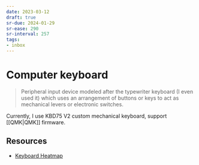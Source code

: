 ```yaml
---
date: 2023-03-12
draft: true
sr-due: 2024-01-29
sr-ease: 290
sr-interval: 257
tags:
- inbox
---
```


# Computer keyboard

> Peripheral input device modeled after the typewriter keyboard (I even used it)
> which uses an arrangement of buttons or keys to act as mechanical levers or
> electronic switches.

Currently, I use KBD75 V2 custom mechanical keyboard, support [[QMK|QMK]] firmware.

## Resources

- [Keyboard Heatmap](https://www.patrick-wied.at/projects/heatmap-keyboard/)